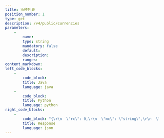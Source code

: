 ```yaml
---
title: 币种列表
position_number: 1
type: get
description: /v4/public/currencies
parameters:
    -
        name:
        type: string
        mandatory: false
        default:
        description:
        ranges:
content_markdown:
left_code_blocks:
    -
        code_block:
        title: Java
        language: java
    -
        code_block:
        title: Python
        language: python
right_code_blocks:
    -
        code_block: "{\r\n  \"rc\": 0,\r\n  \"mc\": \"string\",\r\n  \"ma\": [\r\n    {}\r\n  ],\r\n  \"result\": [\r\n    {\r\n       \"id\": 11,  //币种id\r\n      \"currency\": \"usdt\", //币种名称\r\n      \"fullName\": \"usdt\",  //币种全称\r\n      \"logo\": null,   //币种logo\r\n      \"cmcLink\": null,  //cmc链接\r\n      \"weight\": 100,    //权重\r\n      \"maxPrecision\": 6,  //精度\r\n      \"depositStatus\": 1,  //充值状态(0关闭 1开放)\r\n      \"withdrawStatus\": 1,  //提现状态(0关闭 1开放)\r\n      \"convertEnabled\": 1,  //小额资产兑换开关[0=关;1=开]\r\n      \"transferEnabled\": 1  //划转开关[0=关;1=开]\r\n    }\r\n  ]\r\n}"
        title: Response
        language: json
---
```

